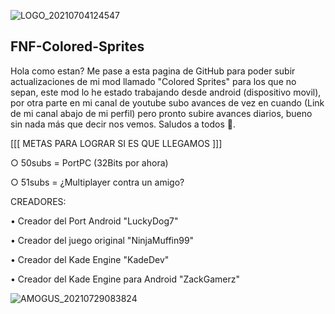 ![LOGO_20210704124547](https://user-images.githubusercontent.com/88636214/128787626-0929cad7-9376-45b8-90df-f8d1067a7749.png)
## FNF-Colored-Sprites

Hola como estan?
Me pase a esta pagina de GitHub para poder subir
actualizaciones de mi mod llamado "Colored Sprites"
para los que no sepan, este mod lo he estado trabajando
desde android (dispositivo movil), por otra parte en mi canal
de youtube subo avances de vez en cuando (Link de mi canal
abajo de mi perfil) pero pronto subire avances diarios,
bueno sin nada más que decir nos vemos. Saludos a todos 👋.

[[[ METAS PARA LOGRAR SI ES QUE LLEGAMOS ]]]


○ 50subs = PortPC (32Bits por ahora)

○ 51subs = ¿Multiplayer contra un amigo?


CREADORES:


• Creador del Port Android "LuckyDog7"

• Creador del juego original "NinjaMuffin99"

• Creador del Kade Engine "KadeDev"

• Creador del Kade Engine para Android "ZackGamerz"

![AMOGUS_20210729083824](https://user-images.githubusercontent.com/88636214/128787710-3de8118f-8bfb-4a94-9ba6-5925dd4e8374.png)

